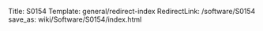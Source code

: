 Title: S0154
Template: general/redirect-index
RedirectLink: /software/S0154
save_as: wiki/Software/S0154/index.html